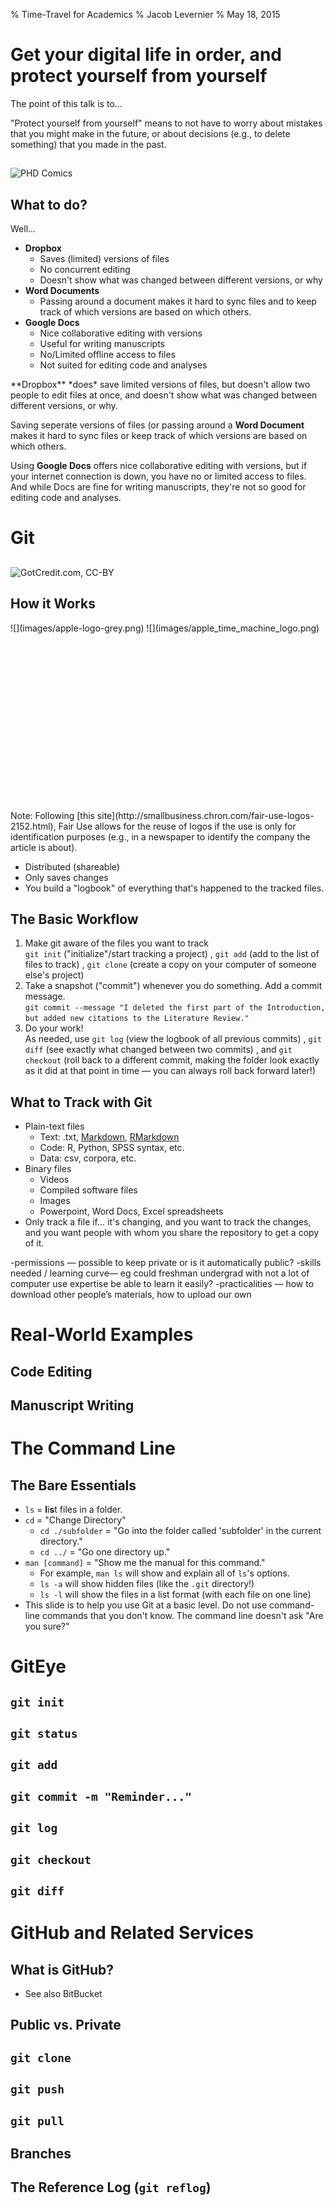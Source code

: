 % Time-Travel for Academics
% Jacob Levernier
% May 18, 2015

# Get your digital life in order, and protect yourself from yourself

<!--

This presentation is meant to be used with reveal.js (which you need to download and place in the same directory as these slides). The slides are generated with [Pandoc](http://pandoc.org/demo/example9/producing-slide-shows-with-pandoc.html):  

pandoc -t dzslides -i -s Slides.mkd -o Slides_Build.html --slide-level 2 --css reveal.js/css/theme/white.css

(-i is "incremental" mode for lists. --slide-level sets the header level that should trigger new slides)

(Note that per [here](https://github.com/jgm/pandoc-templates/pull/78), you may need to tempoararily change the css and js locations to not include ".min" in the name (or copy them and rename them with ".min").

-->

<div class="notes">
The point of this talk is to...

"Protect yourself from yourself" means to not have to worry about mistakes that you might make in the future, or about decisions (e.g., to delete something) that you made in the past.
</div>

##  

![[PHD Comics](http://www.phdcomics.com/comics/archive/phd101212s.gif)](images/phd_comics_version_control_101212s.gif)

## What to do?

Well...

* **Dropbox** 
	* <span class="fragment highlight-green">Saves (limited) versions of files</span>
	* <span class="fragment highlight-red">No concurrent editing</span>
	* <span class="fragment highlight-red">Doesn't show what was changed between different versions, or why</span>
* **Word Documents**
	* <span class="fragment highlight-red">Passing around a document makes it hard to sync files and to keep track of which versions are based on which others.</span>
* **Google Docs**
	* <span class="fragment highlight-green">Nice collaborative editing with versions</span>
	* <span class="fragment highlight-green">Useful for writing manuscripts</span>
	* <span class="fragment highlight-red">No/Limited offline access to files</span>
	* <span class="fragment highlight-red">Not suited for editing code and analyses</span>

<div class="notes">
**Dropbox** *does* save limited versions of files, but doesn't allow two people to edit files at once, and doesn't show what was changed between different versions, or why.

Saving seperate versions of files (or passing around a **Word Document** makes it hard to sync files or keep track of which versions are based on which others.

Using **Google Docs** offers nice collaborative editing with versions, but if your internet connection is down, you have no or limited access to files. And while Docs are fine for writing manuscripts, they're not so good for editing code and analyses.
</div>

# Git

##  

![[GotCredit.com, CC-BY](https://www.flickr.com/photos/jakerust/16836495381/)](images/insurance_keyboard.jpg)

## How it Works

<div style="height:300px;">![](images/apple-logo-grey.png) ![](images/apple_time_machine_logo.png)</div>

<div class="notes">
Note: Following [this site](http://smallbusiness.chron.com/fair-use-logos-2152.html), Fair Use allows for the reuse of logos if the use is only for identification purposes (e.g., in a newspaper to identify the company the article is about).
</div>

* Distributed (shareable)
* Only saves changes
* You build a "logbook" of everything that's happened to the tracked files.

## The Basic Workflow

1. Make git aware of the files you want to track  
	<span class="fragment">`git init` ("initialize"/start tracking a project)</span>
	<span class="fragment">, `git add` (add to the list of files to track)</span>
	<span class="fragment">, `git clone` (create a copy on your computer of someone else's project)</span>
1. Take a snapshot ("commit") whenever you do something. Add a commit message.  
	<span class="fragment">`git commit --message "I deleted the first part of the Introduction,`  
	`but added new citations to the Literature Review."`</span>
1. Do your work!  
	<span class="fragment">As needed, use `git log` (view the logbook of all previous commits)</span>
	<span class="fragment">, `git diff` (see exactly what changed between two commits)</span>
	<span class="fragment">, and `git checkout` (roll back to a different commit, making the folder look exactly as it did at that point in time — you can always roll back forward later!)</span>

## What to Track with Git

* <span class="fragment highlight-green">Plain-text files</span>
	* Text: .txt, [Markdown](https://daringfireball.net/projects/markdown/syntax), [RMarkdown](http://rmarkdown.rstudio.com/)
	* Code: R, Python, SPSS syntax, etc.
	* Data: csv, corpora, etc.
* <span class="fragment highlight-red">Binary files</span>
	* Videos
	* Compiled software files
	* Images
	* Powerpoint, Word Docs, Excel spreadsheets
* Only track a file if... <span class="fragment">it's changing, and you want to track the changes</span><span class="fragment">, and you want people with whom you share the repository to get a copy of it.</span>

-permissions — possible to keep private or is it automatically public?
-skills needed / learning curve— eg could freshman undergrad with not a lot of computer use expertise be able to learn it easily?
-practicalities — how to download other people’s materials, how to upload our own

# Real-World Examples

## Code Editing

## Manuscript Writing

# The Command Line

## The Bare Essentials

* `ls` = **l**i**s**t files in a folder.
* `cd` = "Change Directory"
	* `cd ./subfolder` = "Go into the folder called 'subfolder' in the current directory."
	* `cd ../` = "Go one directory up."
* `man [command]` = "Show me the manual for this command."
	* For example, `man ls` will show and explain all of `ls`'s options.
	* `ls -a` will show hidden files (like the `.git` directory!)
	* `ls -l` will show the files in a list format (with each file on one line)
* This slide is to help you use Git at a basic level. <span class="fragment highlight-red">Do not use command-line commands that you don't know.</span> The command line doesn't ask "Are you sure?"


# GitEye

## `git init`

## `git status`

## `git add`

## `git commit -m "Reminder..."`

## `git log`

## `git checkout`

## `git diff`

# GitHub and Related Services

## What is GitHub?

* See also BitBucket

## Public vs. Private

## `git clone`

## `git push`

## `git pull`

## Branches

## The Reference Log (`git reflog`)
